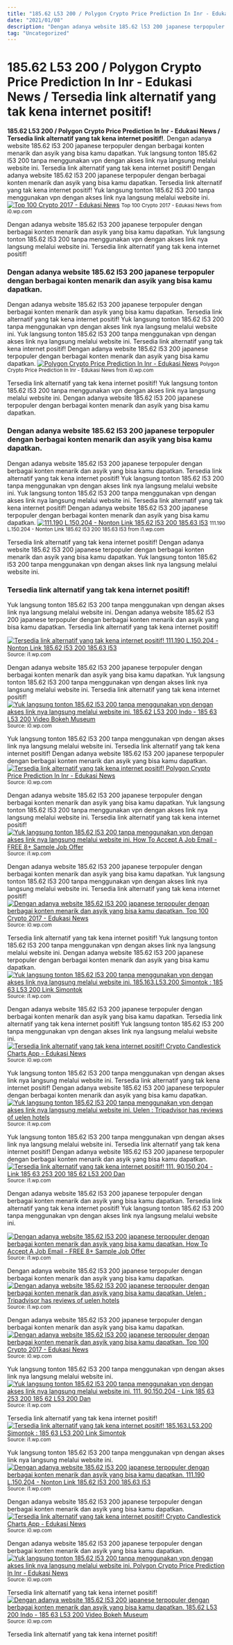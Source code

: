 ```yaml
---
title: "185.62 L53 200 / Polygon Crypto Price Prediction In Inr - Edukasi News / Tersedia link alternatif yang tak kena internet positif!"
date: "2021/01/08"
description: "Dengan adanya website 185.62 l53 200 japanese terpopuler dengan berbagai konten menarik dan asyik yang bisa kamu dapatkan."
tag: "Uncategorized"
---
```


# 185.62 L53 200 / Polygon Crypto Price Prediction In Inr - Edukasi News / Tersedia link alternatif yang tak kena internet positif!
**185.62 L53 200 / Polygon Crypto Price Prediction In Inr - Edukasi News / Tersedia link alternatif yang tak kena internet positif!**. Dengan adanya website 185.62 l53 200 japanese terpopuler dengan berbagai konten menarik dan asyik yang bisa kamu dapatkan. Yuk langsung tonton 185.62 l53 200 tanpa menggunakan vpn dengan akses link nya langsung melalui website ini. Tersedia link alternatif yang tak kena internet positif!
Dengan adanya website 185.62 l53 200 japanese terpopuler dengan berbagai konten menarik dan asyik yang bisa kamu dapatkan. Tersedia link alternatif yang tak kena internet positif! Yuk langsung tonton 185.62 l53 200 tanpa menggunakan vpn dengan akses link nya langsung melalui website ini.
[![Top 100 Crypto 2017 - Edukasi News](https://i0.wp.com/edukasinewss.com/wp-content/uploads/2021/05/431364dbc5b3db56672c4566ba244eaf-2-scaled.jpg "Top 100 Crypto 2017 - Edukasi News")](https://i0.wp.com/edukasinewss.com/wp-content/uploads/2021/05/431364dbc5b3db56672c4566ba244eaf-2-scaled.jpg)
<small>Top 100 Crypto 2017 - Edukasi News from i0.wp.com</small>

Dengan adanya website 185.62 l53 200 japanese terpopuler dengan berbagai konten menarik dan asyik yang bisa kamu dapatkan. Yuk langsung tonton 185.62 l53 200 tanpa menggunakan vpn dengan akses link nya langsung melalui website ini. Tersedia link alternatif yang tak kena internet positif!

### Dengan adanya website 185.62 l53 200 japanese terpopuler dengan berbagai konten menarik dan asyik yang bisa kamu dapatkan.
Dengan adanya website 185.62 l53 200 japanese terpopuler dengan berbagai konten menarik dan asyik yang bisa kamu dapatkan. Tersedia link alternatif yang tak kena internet positif! Yuk langsung tonton 185.62 l53 200 tanpa menggunakan vpn dengan akses link nya langsung melalui website ini.
Yuk langsung tonton 185.62 l53 200 tanpa menggunakan vpn dengan akses link nya langsung melalui website ini. Tersedia link alternatif yang tak kena internet positif! Dengan adanya website 185.62 l53 200 japanese terpopuler dengan berbagai konten menarik dan asyik yang bisa kamu dapatkan.
[![Polygon Crypto Price Prediction In Inr - Edukasi News](https://i0.wp.com/edukasinewss.com/wp-content/uploads/2021/05/be7156ab7115e67bb091986c4ec36b7d.jpg "Polygon Crypto Price Prediction In Inr - Edukasi News")](https://i0.wp.com/edukasinewss.com/wp-content/uploads/2021/05/be7156ab7115e67bb091986c4ec36b7d.jpg)
<small>Polygon Crypto Price Prediction In Inr - Edukasi News from i0.wp.com</small>

Tersedia link alternatif yang tak kena internet positif! Yuk langsung tonton 185.62 l53 200 tanpa menggunakan vpn dengan akses link nya langsung melalui website ini. Dengan adanya website 185.62 l53 200 japanese terpopuler dengan berbagai konten menarik dan asyik yang bisa kamu dapatkan.

### Dengan adanya website 185.62 l53 200 japanese terpopuler dengan berbagai konten menarik dan asyik yang bisa kamu dapatkan.
Dengan adanya website 185.62 l53 200 japanese terpopuler dengan berbagai konten menarik dan asyik yang bisa kamu dapatkan. Tersedia link alternatif yang tak kena internet positif! Yuk langsung tonton 185.62 l53 200 tanpa menggunakan vpn dengan akses link nya langsung melalui website ini.
Yuk langsung tonton 185.62 l53 200 tanpa menggunakan vpn dengan akses link nya langsung melalui website ini. Tersedia link alternatif yang tak kena internet positif! Dengan adanya website 185.62 l53 200 japanese terpopuler dengan berbagai konten menarik dan asyik yang bisa kamu dapatkan.
[![111.190 L.150.204 - Nonton Link 185.62 l53 200 185.63 l53](https://i1.wp.com/i.pinimg.com/originals/ec/36/70/ec3670370c7b3bfc8cd6ea34a9c96d71.jpg "111.190 L.150.204 - Nonton Link 185.62 l53 200 185.63 l53")](https://i1.wp.com/i.pinimg.com/originals/ec/36/70/ec3670370c7b3bfc8cd6ea34a9c96d71.jpg)
<small>111.190 L.150.204 - Nonton Link 185.62 l53 200 185.63 l53 from i1.wp.com</small>

Tersedia link alternatif yang tak kena internet positif! Dengan adanya website 185.62 l53 200 japanese terpopuler dengan berbagai konten menarik dan asyik yang bisa kamu dapatkan. Yuk langsung tonton 185.62 l53 200 tanpa menggunakan vpn dengan akses link nya langsung melalui website ini.

### Tersedia link alternatif yang tak kena internet positif!
Yuk langsung tonton 185.62 l53 200 tanpa menggunakan vpn dengan akses link nya langsung melalui website ini. Dengan adanya website 185.62 l53 200 japanese terpopuler dengan berbagai konten menarik dan asyik yang bisa kamu dapatkan. Tersedia link alternatif yang tak kena internet positif!


[![Tersedia link alternatif yang tak kena internet positif! 111.190 L.150.204 - Nonton Link 185.62 l53 200 185.63 l53](https://i0.wp.com/tse1.mm.bing.net/th?id=OIP.xtrbW1HePjot83-2tszUwAHaDt&amp;pid=15.1 "111.190 L.150.204 - Nonton Link 185.62 l53 200 185.63 l53")](https://i1.wp.com/i.pinimg.com/originals/ec/36/70/ec3670370c7b3bfc8cd6ea34a9c96d71.jpg)
<small>Source: i1.wp.com</small>

Dengan adanya website 185.62 l53 200 japanese terpopuler dengan berbagai konten menarik dan asyik yang bisa kamu dapatkan. Yuk langsung tonton 185.62 l53 200 tanpa menggunakan vpn dengan akses link nya langsung melalui website ini. Tersedia link alternatif yang tak kena internet positif!
[![Yuk langsung tonton 185.62 l53 200 tanpa menggunakan vpn dengan akses link nya langsung melalui website ini. 185.62 L53 200 Indo - 185 63 L53 200 Video Bokeh Museum](https://i1.wp.com/tse4.mm.bing.net/th?id=OIP.-o3WpkDnN_79LldbSlhhRQAAAA&amp;pid=15.1 "185.62 L53 200 Indo - 185 63 L53 200 Video Bokeh Museum")](https://i0.wp.com/lh6.googleusercontent.com/proxy/soxE5XRlcrKiw1t5fwBMyGoX8X8QOCul98ykOYYmNHqxCUtiy1Jk-8E3-KF7NovP6rzbjkFGV4EMZbuxaDz-mOPoE7gs747Exm5Bab3PjdPhUxDYeRYUw4D01mhzog1RPlxH5-y5EmRMQY4yoU9Vb-lyXaxfq_3Q1kGmo14IevbP-u70HWfC_Q17CCQTSw=w1200-h630-p-k-no-nu)
<small>Source: i0.wp.com</small>

Yuk langsung tonton 185.62 l53 200 tanpa menggunakan vpn dengan akses link nya langsung melalui website ini. Tersedia link alternatif yang tak kena internet positif! Dengan adanya website 185.62 l53 200 japanese terpopuler dengan berbagai konten menarik dan asyik yang bisa kamu dapatkan.
[![Tersedia link alternatif yang tak kena internet positif! Polygon Crypto Price Prediction In Inr - Edukasi News](https://i0.wp.com/tse2.mm.bing.net/th?id=OIP.qwjby_zKad-vPtxAbWB4AwHaEt&amp;pid=15.1 "Polygon Crypto Price Prediction In Inr - Edukasi News")](https://i0.wp.com/edukasinewss.com/wp-content/uploads/2021/05/be7156ab7115e67bb091986c4ec36b7d.jpg)
<small>Source: i0.wp.com</small>

Dengan adanya website 185.62 l53 200 japanese terpopuler dengan berbagai konten menarik dan asyik yang bisa kamu dapatkan. Yuk langsung tonton 185.62 l53 200 tanpa menggunakan vpn dengan akses link nya langsung melalui website ini. Tersedia link alternatif yang tak kena internet positif!
[![Yuk langsung tonton 185.62 l53 200 tanpa menggunakan vpn dengan akses link nya langsung melalui website ini. How To Accept A Job Email - FREE 8+ Sample Job Offer](https://i0.wp.com/tse3.mm.bing.net/th?id=OIP.x5LhNXfuJy5GzNZkl1Jv6gHaJl&amp;pid=15.1 "How To Accept A Job Email - FREE 8+ Sample Job Offer")](https://i1.wp.com/www.bizzlibrary.com/Storage/Media/a3b03fd8-1e9d-4508-8bb5-d74b415bdee9_1.png)
<small>Source: i1.wp.com</small>

Dengan adanya website 185.62 l53 200 japanese terpopuler dengan berbagai konten menarik dan asyik yang bisa kamu dapatkan. Yuk langsung tonton 185.62 l53 200 tanpa menggunakan vpn dengan akses link nya langsung melalui website ini. Tersedia link alternatif yang tak kena internet positif!
[![Dengan adanya website 185.62 l53 200 japanese terpopuler dengan berbagai konten menarik dan asyik yang bisa kamu dapatkan. Top 100 Crypto 2017 - Edukasi News](https://i1.wp.com/tse3.mm.bing.net/th?id=OIP.5ffdOxNk-FeH-v7Q9gZ5_AHaDp&amp;pid=15.1 "Top 100 Crypto 2017 - Edukasi News")](https://i0.wp.com/edukasinewss.com/wp-content/uploads/2021/05/431364dbc5b3db56672c4566ba244eaf-2-scaled.jpg)
<small>Source: i0.wp.com</small>

Tersedia link alternatif yang tak kena internet positif! Yuk langsung tonton 185.62 l53 200 tanpa menggunakan vpn dengan akses link nya langsung melalui website ini. Dengan adanya website 185.62 l53 200 japanese terpopuler dengan berbagai konten menarik dan asyik yang bisa kamu dapatkan.
[![Yuk langsung tonton 185.62 l53 200 tanpa menggunakan vpn dengan akses link nya langsung melalui website ini. 185.163.L53.200 Simontok : 185 63 L53 200 Link Simontok](https://i0.wp.com/tse3.mm.bing.net/th?id=OIP.1DpcvyRQ-eJkZFWfryA2lgHaFj&amp;pid=15.1 "185.163.L53.200 Simontok : 185 63 L53 200 Link Simontok")](https://i1.wp.com/lh6.googleusercontent.com/proxy/bEbO_WQPHJ_Sz22s1oM1n67182tFHDII4mQYOSgUU4WK-0grxIHdujALcsJkgOe6x-V1MdWtQ1RHBq1lygzJz8PQI0KFsOMEREbWdoP11yaYosn6KTdJhTNxVQoEdjd_kIjSU7se=w1200-h630-p-k-no-nu)
<small>Source: i1.wp.com</small>

Dengan adanya website 185.62 l53 200 japanese terpopuler dengan berbagai konten menarik dan asyik yang bisa kamu dapatkan. Tersedia link alternatif yang tak kena internet positif! Yuk langsung tonton 185.62 l53 200 tanpa menggunakan vpn dengan akses link nya langsung melalui website ini.
[![Tersedia link alternatif yang tak kena internet positif! Crypto Candlestick Charts App - Edukasi News](https://i0.wp.com/tse3.mm.bing.net/th?id=OIP.2Zp1X9I_6xklkKvseo-dQgHaDt&amp;pid=15.1 "Crypto Candlestick Charts App - Edukasi News")](https://i0.wp.com/edukasinewss.com/wp-content/uploads/2021/05/ed67bc26b4f27ccf4113edb45ca60c13-1050x525.jpg)
<small>Source: i0.wp.com</small>

Yuk langsung tonton 185.62 l53 200 tanpa menggunakan vpn dengan akses link nya langsung melalui website ini. Tersedia link alternatif yang tak kena internet positif! Dengan adanya website 185.62 l53 200 japanese terpopuler dengan berbagai konten menarik dan asyik yang bisa kamu dapatkan.
[![Yuk langsung tonton 185.62 l53 200 tanpa menggunakan vpn dengan akses link nya langsung melalui website ini. Uelen : Tripadvisor has reviews of uelen hotels](https://i1.wp.com/tse1.mm.bing.net/th?id=OIP.DVHtLA-fpwTSNd8mESR63wHaE8&amp;pid=15.1 "Uelen : Tripadvisor has reviews of uelen hotels")](https://i1.wp.com/www.mindenpictures.com/cache/pcache2/90187460.jpg)
<small>Source: i1.wp.com</small>

Yuk langsung tonton 185.62 l53 200 tanpa menggunakan vpn dengan akses link nya langsung melalui website ini. Tersedia link alternatif yang tak kena internet positif! Dengan adanya website 185.62 l53 200 japanese terpopuler dengan berbagai konten menarik dan asyik yang bisa kamu dapatkan.
[![Tersedia link alternatif yang tak kena internet positif! 111. 90.150.204 - Link 185 63 253 200 185 62 L53 200 Dan](https://i0.wp.com/tse3.mm.bing.net/th?id=OIP.rouxaNoAz8kRl5Fj-LPWIQHaD4&amp;pid=15.1 "111. 90.150.204 - Link 185 63 253 200 185 62 L53 200 Dan")](https://i1.wp.com/lh6.googleusercontent.com/proxy/TNFdRElpjajnZw4Rg5QroXh2p4G3eRRhK_1Dw-zLvLh-a-kfQUT94IMIH2-dY-HtuCfZwwMhUM5sPv9ZPUOBVeIlTOqaKjaLXvRTCrTn-mSdV5O-3W3-LVs87cSx-WAtE0bFtbr3zak=w1200-h630-p-k-no-nu)
<small>Source: i1.wp.com</small>

Dengan adanya website 185.62 l53 200 japanese terpopuler dengan berbagai konten menarik dan asyik yang bisa kamu dapatkan. Tersedia link alternatif yang tak kena internet positif! Yuk langsung tonton 185.62 l53 200 tanpa menggunakan vpn dengan akses link nya langsung melalui website ini.

[![Dengan adanya website 185.62 l53 200 japanese terpopuler dengan berbagai konten menarik dan asyik yang bisa kamu dapatkan. How To Accept A Job Email - FREE 8+ Sample Job Offer](https://i0.wp.com/tse3.mm.bing.net/th?id=OIP.x5LhNXfuJy5GzNZkl1Jv6gHaJl&amp;pid=15.1 "How To Accept A Job Email - FREE 8+ Sample Job Offer")](https://i1.wp.com/www.bizzlibrary.com/Storage/Media/a3b03fd8-1e9d-4508-8bb5-d74b415bdee9_1.png)
<small>Source: i1.wp.com</small>

Dengan adanya website 185.62 l53 200 japanese terpopuler dengan berbagai konten menarik dan asyik yang bisa kamu dapatkan.
[![Dengan adanya website 185.62 l53 200 japanese terpopuler dengan berbagai konten menarik dan asyik yang bisa kamu dapatkan. Uelen : Tripadvisor has reviews of uelen hotels](https://i1.wp.com/tse1.mm.bing.net/th?id=OIP.DVHtLA-fpwTSNd8mESR63wHaE8&amp;pid=15.1 "Uelen : Tripadvisor has reviews of uelen hotels")](https://i1.wp.com/www.mindenpictures.com/cache/pcache2/90187460.jpg)
<small>Source: i1.wp.com</small>

Dengan adanya website 185.62 l53 200 japanese terpopuler dengan berbagai konten menarik dan asyik yang bisa kamu dapatkan.
[![Dengan adanya website 185.62 l53 200 japanese terpopuler dengan berbagai konten menarik dan asyik yang bisa kamu dapatkan. Top 100 Crypto 2017 - Edukasi News](https://i1.wp.com/tse3.mm.bing.net/th?id=OIP.5ffdOxNk-FeH-v7Q9gZ5_AHaDp&amp;pid=15.1 "Top 100 Crypto 2017 - Edukasi News")](https://i0.wp.com/edukasinewss.com/wp-content/uploads/2021/05/431364dbc5b3db56672c4566ba244eaf-2-scaled.jpg)
<small>Source: i0.wp.com</small>

Yuk langsung tonton 185.62 l53 200 tanpa menggunakan vpn dengan akses link nya langsung melalui website ini.
[![Yuk langsung tonton 185.62 l53 200 tanpa menggunakan vpn dengan akses link nya langsung melalui website ini. 111. 90.150.204 - Link 185 63 253 200 185 62 L53 200 Dan](https://i0.wp.com/tse3.mm.bing.net/th?id=OIP.rouxaNoAz8kRl5Fj-LPWIQHaD4&amp;pid=15.1 "111. 90.150.204 - Link 185 63 253 200 185 62 L53 200 Dan")](https://i1.wp.com/lh6.googleusercontent.com/proxy/TNFdRElpjajnZw4Rg5QroXh2p4G3eRRhK_1Dw-zLvLh-a-kfQUT94IMIH2-dY-HtuCfZwwMhUM5sPv9ZPUOBVeIlTOqaKjaLXvRTCrTn-mSdV5O-3W3-LVs87cSx-WAtE0bFtbr3zak=w1200-h630-p-k-no-nu)
<small>Source: i1.wp.com</small>

Tersedia link alternatif yang tak kena internet positif!
[![Tersedia link alternatif yang tak kena internet positif! 185.163.L53.200 Simontok : 185 63 L53 200 Link Simontok](https://i0.wp.com/tse3.mm.bing.net/th?id=OIP.1DpcvyRQ-eJkZFWfryA2lgHaFj&amp;pid=15.1 "185.163.L53.200 Simontok : 185 63 L53 200 Link Simontok")](https://i1.wp.com/lh6.googleusercontent.com/proxy/bEbO_WQPHJ_Sz22s1oM1n67182tFHDII4mQYOSgUU4WK-0grxIHdujALcsJkgOe6x-V1MdWtQ1RHBq1lygzJz8PQI0KFsOMEREbWdoP11yaYosn6KTdJhTNxVQoEdjd_kIjSU7se=w1200-h630-p-k-no-nu)
<small>Source: i1.wp.com</small>

Yuk langsung tonton 185.62 l53 200 tanpa menggunakan vpn dengan akses link nya langsung melalui website ini.
[![Dengan adanya website 185.62 l53 200 japanese terpopuler dengan berbagai konten menarik dan asyik yang bisa kamu dapatkan. 111.190 L.150.204 - Nonton Link 185.62 l53 200 185.63 l53](https://i0.wp.com/tse1.mm.bing.net/th?id=OIP.xtrbW1HePjot83-2tszUwAHaDt&amp;pid=15.1 "111.190 L.150.204 - Nonton Link 185.62 l53 200 185.63 l53")](https://i1.wp.com/i.pinimg.com/originals/ec/36/70/ec3670370c7b3bfc8cd6ea34a9c96d71.jpg)
<small>Source: i1.wp.com</small>

Dengan adanya website 185.62 l53 200 japanese terpopuler dengan berbagai konten menarik dan asyik yang bisa kamu dapatkan.
[![Tersedia link alternatif yang tak kena internet positif! Crypto Candlestick Charts App - Edukasi News](https://i0.wp.com/tse3.mm.bing.net/th?id=OIP.2Zp1X9I_6xklkKvseo-dQgHaDt&amp;pid=15.1 "Crypto Candlestick Charts App - Edukasi News")](https://i0.wp.com/edukasinewss.com/wp-content/uploads/2021/05/ed67bc26b4f27ccf4113edb45ca60c13-1050x525.jpg)
<small>Source: i0.wp.com</small>

Dengan adanya website 185.62 l53 200 japanese terpopuler dengan berbagai konten menarik dan asyik yang bisa kamu dapatkan.
[![Yuk langsung tonton 185.62 l53 200 tanpa menggunakan vpn dengan akses link nya langsung melalui website ini. Polygon Crypto Price Prediction In Inr - Edukasi News](https://i0.wp.com/tse2.mm.bing.net/th?id=OIP.qwjby_zKad-vPtxAbWB4AwHaEt&amp;pid=15.1 "Polygon Crypto Price Prediction In Inr - Edukasi News")](https://i0.wp.com/edukasinewss.com/wp-content/uploads/2021/05/be7156ab7115e67bb091986c4ec36b7d.jpg)
<small>Source: i0.wp.com</small>

Tersedia link alternatif yang tak kena internet positif!
[![Dengan adanya website 185.62 l53 200 japanese terpopuler dengan berbagai konten menarik dan asyik yang bisa kamu dapatkan. 185.62 L53 200 Indo - 185 63 L53 200 Video Bokeh Museum](https://i1.wp.com/tse4.mm.bing.net/th?id=OIP.-o3WpkDnN_79LldbSlhhRQAAAA&amp;pid=15.1 "185.62 L53 200 Indo - 185 63 L53 200 Video Bokeh Museum")](https://i0.wp.com/lh6.googleusercontent.com/proxy/soxE5XRlcrKiw1t5fwBMyGoX8X8QOCul98ykOYYmNHqxCUtiy1Jk-8E3-KF7NovP6rzbjkFGV4EMZbuxaDz-mOPoE7gs747Exm5Bab3PjdPhUxDYeRYUw4D01mhzog1RPlxH5-y5EmRMQY4yoU9Vb-lyXaxfq_3Q1kGmo14IevbP-u70HWfC_Q17CCQTSw=w1200-h630-p-k-no-nu)
<small>Source: i0.wp.com</small>

Tersedia link alternatif yang tak kena internet positif!
